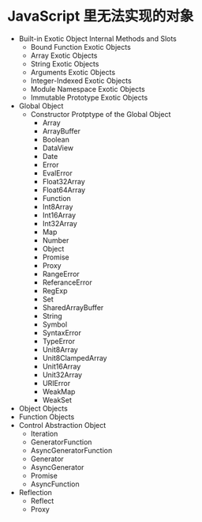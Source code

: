 # JavaScript 里无法实现的对象

- Built-in Exotic Object Internal Methods and Slots
  - Bound Function Exotic Objects
  - Array Exotic Objects
  - String Exotic Objects
  - Arguments Exotic Objects
  - Integer-Indexed Exotic Objects
  - Module Namespace Exotic Objects
  - Immutable Prototype Exotic Objects
- Global Object
  - Constructor Protptype of the Global Object
    - Array
    - ArrayBuffer
    - Boolean
    - DataView
    - Date
    - Error
    - EvalError
    - Float32Array
    - Float64Array
    - Function
    - Int8Array
    - Int16Array
    - Int32Array
    - Map
    - Number
    - Object
    - Promise
    - Proxy
    - RangeError
    - ReferanceError
    - RegExp
    - Set
    - SharedArrayBuffer
    - String
    - Symbol
    - SyntaxError
    - TypeError
    - Unit8Array
    - Unit8ClampedArray
    - Unit16Array
    - Unit32Array
    - URIError
    - WeakMap
    - WeakSet
- Object Objects
- Function Objects
- Control Abstraction Object
  - Iteration
  - GeneratorFunction
  - AsyncGeneratorFunction
  - Generator
  - AsyncGenerator
  - Promise
  - AsyncFunction
- Reflection
  - Reflect
  - Proxy
